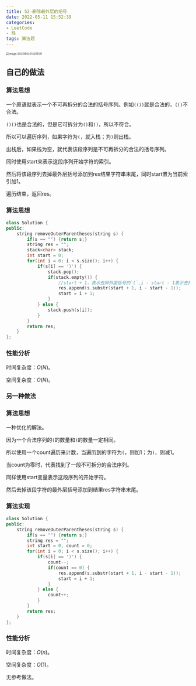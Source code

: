 ```yaml
---
title: 52-删除最外层的括号
date: 2022-05-11 15:52:39
categories: 
- LeetCode
- 栈
tags: 算法题
---
```




<img src="https://crayon-1302863897.cos.ap-beijing.myqcloud.com/image/image-20210602214255121.png" alt="image-20210602214255121" style="zoom:50%;" />



## 自己的做法

### 算法思想

一个原语就表示一个不可再拆分的合法的括号序列。例如`(())`就是合法的，`(()`不合法。

`()()`也是合法的，但是它可拆分为`()`和`()`，所以不符合。



所以可以遍历序列，如果字符为`(`，就入栈；为`)`则出栈。

出栈后，如果栈为空，就代表该段序列是不可再拆分的合法的括号序列。

同时使用start来表示这段序列开始字符的索引。

然后将该段序列去掉最外层括号添加到res结果字符串末尾，同时start置为当前索引加1。

遍历结束，返回res。

### 算法思想

```c++
class Solution {
public:
    string removeOuterParentheses(string s) {
        if(s == "") {return s;}
        string res = "";
        stack<char> stack;
        int start = 0;
        for(int i = 0; i < s.size(); i++) {
            if(s[i] == ')') {
                stack.pop();
                if(stack.empty()) {
                    //start + 1，表示去掉外面括号的`(`,i - start - 1表示去掉外面括号的 ')'
                    res.append(s.substr(start + 1, i - start - 1));
                    start = i + 1;
                }
            } else {
                stack.push(s[i]);
            }
        }
        return res;
    }
};
```



### 性能分析

时间复杂度：$O(N)$。

空间复杂度：$O(N)$。



### 另一种做法

### 算法思想

一种优化的解法。

因为一个合法序列的`(`的数量和`)`的数量一定相同。

所以使用一个count遍历来计数，当遍历到的字符为`(`，则加1；为`)`，则减1。

当count为零时，代表找到了一段不可拆分的合法序列。

同样使用start变量表示这段序列的开始字符。

然后去掉该段字符的最外层括号添加到结果res字符串末尾。

### 算法实现

```c++
class Solution {
public:
    string removeOuterParentheses(string s) {
        if(s == "") {return s;}
        string res = "";
        int start = 0, count = 0;
        for(int i = 0; i < s.size(); i++) {
            if(s[i] == ')') {
                count--;
                if(count == 0) {
                    res.append(s.substr(start + 1, i - start - 1));
                    start = i + 1;
                }
            } else {
                count++;
            }
        }
        return res;
    }
};
```



### 性能分析

时间复杂度：$O(n)$。

空间复杂度：$O(1)$。



无参考做法。

